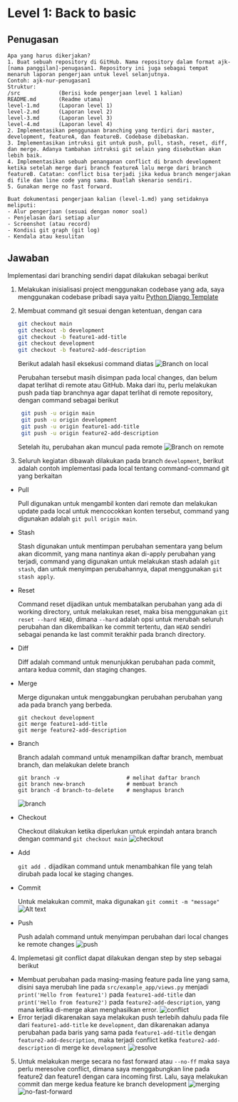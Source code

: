 # Level 1: Back to basic

## Penugasan
```
Apa yang harus dikerjakan?
1. Buat sebuah repository di GitHub. Nama repository dalam format ajk-[nama panggilan]-penugasan1. Repository ini juga sebagai tempat menaruh laporan pengerjaan untuk level selanjutnya.
Contoh: ajk-nur-penugasan1
Struktur: 
/src			(Berisi kode pengerjaan level 1 kalian)
README.md		(Readme utama)
level-1.md		(Laporan level 1)
level-2.md		(Laporan level 2)
level-3.md		(Laporan level 3)
level-4.md		(Laporan level 4)
2. Implementasikan penggunaan branching yang terdiri dari master, development, featureA, dan featureB. Codebase dibebaskan.
3. Implementasikan intruksi git untuk push, pull, stash, reset, diff, dan merge. Adanya tambahan intruksi git selain yang disebutkan akan lebih baik.
4. Implementasikan sebuah penanganan conflict di branch development ketika setelah merge dari branch featureA lalu merge dari branch featureB. Catatan: conflict bisa terjadi jika kedua branch mengerjakan di file dan line code yang sama. Buatlah skenario sendiri.
5. Gunakan merge no fast forward.

Buat dokumentasi pengerjaan kalian (level-1.md) yang setidaknya meliputi:
- Alur pengerjaan (sesuai dengan nomor soal)
- Penjelasan dari setiap alur
- Screenshot (atau record)
- Kondisi git graph (git log)
- Kendala atau kesulitan
```
## Jawaban
Implementasi dari branching sendiri dapat dilakukan sebagai berikut

1. Melakukan inisialisasi project menggunakan codebase yang ada, saya menggunakan codebase pribadi saya yaitu [Python Django Template](https://github.com/ifzahri/django-template)
2. Membuat command git sesuai dengan ketentuan, dengan cara
   ```bash
   git checkout main
   git checkout -b development
   git checkout -b feature1-add-title
   git checkout development
   git checkout -b feature2-add-description
   ```
   Berikut adalah hasil eksekusi command diatas
   ![Branch on local](/src/docs/image.png)

   Perubahan tersebut masih disimpan pada local changes, dan belum dapat terlihat di remote atau GitHub. Maka dari itu, perlu melakukan push pada tiap branchnya agar dapat terlihat di remote repository, dengan command sebagai berikut
   ```bash
    git push -u origin main
    git push -u origin development
    git push -u origin feature1-add-title
    git push -u origin feature2-add-description
   ```
   Setelah itu, perubahan akan muncul pada remote
   ![Branch on remote](/src/docs/image-2.png)
3. Seluruh kegiatan dibawah dilakukan pada branch `development`, berikut adalah contoh implementasi pada local tentang command-command git yang berkaitan
- Pull
  
  Pull digunakan untuk mengambil konten dari remote dan melakukan update pada local untuk mencocokkan konten tersebut, command yang digunakan adalah
  `git pull origin main`.
- Stash
  
  Stash digunakan untuk mentimpan perubahan sementara yang belum akan dicommit, yang mana nantinya akan di-apply perubahan yang terjadi, command yang digunakan untuk melakukan stash adalah `git stash`, dan untuk menyimpan perubahannya, dapat menggunakan `git stash apply`.
- Reset
  
  Command reset dijadikan untuk membatalkan perubahan yang ada di working directory, untuk melakukan reset, maka bisa menggunakan `git reset --hard HEAD`, dimana `--hard` adalah opsi untuk merubah seluruh perubahan dan dikembalikan ke commit tertentu, dan `HEAD` sendiri sebagai penanda ke last commit terakhir pada branch directory.
- Diff
  
  Diff adalah command untuk menunjukkan perubahan pada commit, antara kedua commit, dan staging changes.
- Merge
  
  Merge digunakan untuk menggabungkan perubahan perubahan yang ada pada branch yang berbeda.
  ```
  git checkout development
  git merge feature1-add-title
  git merge feature2-add-description
  ```
- Branch
  
  Branch adalah command untuk menampilkan daftar branch, membuat branch, dan melakukan delete branch
  ```
  git branch -v                     # melihat daftar branch
  git branch new-branch             # membuat branch
  git branch -d branch-to-delete    # menghapus branch
  ```
  ![branch](/src/docs/image-5.png)

- Checkout
  
  Checkout dilakukan ketika diperlukan untuk erpindah antara branch dengan command `git checkout main`
  ![checkout](/src/docs/image-6.png)

- Add
  
  `git add .` dijadikan command untuk menambahkan file yang telah dirubah pada local ke staging changes.

- Commit
  
  Untuk melakukan commit, maka digunakan `git commit -m "message"`
![Alt text](/src/docs/image-3.png)
- Push
  
  Push adalah command untuk menyimpan perubahan dari local changes ke remote changes
  ![push](/src/docs/image-4.png)
  
4. Implemetasi git conflict dapat dilakukan dengan step by step sebagai berikut

- Membuat perubahan pada masing-masing feature pada line yang sama, disini saya merubah line pada `src/example_app/views.py` menjadi `print('Hello from feature1')` pada `feature1-add-title` dan `print('Hello from feature2')` pada `feature2-add-description`, yang mana ketika di-merge akan menghasilkan error.
  ![conflict](/src/docs/image-7.png)
- Error terjadi dikarenakan saya melakukan push terlebih dahulu pada file dari `feature1-add-title` ke `development`, dan dikarenakan adanya perubahan pada baris yang sama pada `feature1-add-title` dengan `feature2-add-description`, maka terjadi conflict ketika `feature2-add-description` di merge ke `development`
  ![resolve](/src/docs/image-8.png)
   

5. Untuk melakukan merge secara no fast forward atau `--no-ff` maka saya perlu meresolve conflict, dimana saya menggabungkan line pada feature2 dan feature1 dengan cara incoming first. Lalu, saya melakukan commit dan merge kedua feature ke branch development
   ![merging](/src/docs/image-9.png)
   ![no-fast-forward](/src/docs/image-10.png)